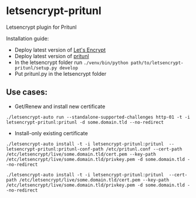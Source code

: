 # letsencrypt-pritunl
Letsencrypt plugin for Pritunl

Installation guide:
* Deploy latest version of [Let's Encrypt](https://github.com/letsencrypt/letsencrypt)
* Deploy latest version of [pritunl](https://github.com/pritunl/pritunl)
* In the letsencrypt folder run `./venv/bin/python path/to/letsencrypt-pritunl/setup.py develop`
* Put pritunl.py in the letsencrypt folder

## Use cases:
* Get/Renew and install new certificate

 ```./letsencrypt-auto run --standalone-supported-challenges http-01 -t -i letsencrypt-pritunl:pritunl -d some.domain.tld --no-redirect```

* Install-only existing certificate

 ```./letsencrypt-auto install -t -i letsencrypt-pritunl:pritunl  --letsencrypt-pritunl:pritunl-conf-path /etc/pritunl.conf --cert-path /etc/letsencrypt/live/some.domain.tld/cert.pem --key-path /etc/letsencrypt/live/some.domain.tld/privkey.pem -d some.domain.tld --no-redirect```

 ```./letsencrypt-auto install -t -i letsencrypt-pritunl:pritunl  --cert-path /etc/letsencrypt/live/some.domain.tld/cert.pem --key-path /etc/letsencrypt/live/some.domain.tld/privkey.pem -d some.domain.tld --no-redirect```
